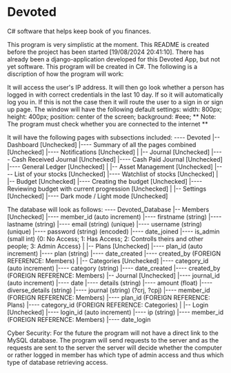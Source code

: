 # Devoted
C# software that helps keep book of you finances.

This program is very simplistic at the moment. 
This README is created before the project has been started [19/08/2024 20:41:10]. There has already been a django-application developed for this Devoted App, but not yet software. 
This program will be created in C#. 
The following is a discription of how the program will work:

It will access the user's IP address. It will then go look whether a person has logged in with correct credentials in the last 10 day. If so it will automatically log you in. If this is not the case then it will route the user to a sign in or sign up page. 
The window will have the following default settings:
width: 800px; height: 400px; position: center of the screen; background: #eee; 
** Note: The program must check whether you are connected to the internet **

It will have the following pages with subsections included: 
---- Devoted
  |-- Dashboard                                                  [Unchecked]
    |---- Summary of all the pages combined                      [Unchecked]
    |---- Notifications                                          [Unchecked]
  |
  |-- Journal                                                    [Unchecked]
    |---- Cash Received Journal                                  [Unchecked]
    |---- Cash Paid Journal                                      [Unchecked]
    |---- General Ledger                                         [Unchecked]
  |
  |-- Asset Management                                           [Unchecked]
    |---- List of your stocks                                    [Unchecked]
    |---- Watchlist of stocks                                    [Unchecked]
  |
  |-- Budget                                                     [Unchecked]
    |---- Creating the budget                                    [Unchecked]
    |---- Reviewing budget with current progression              [Unchecked]
  |
  |-- Settings                                                   [Unchecked]
    |---- Dark mode / Light mode                                 [Unchecked]
    
The database will look as follows:
---- Devoted_Database
  |-- Members                                                    [Unchecked]
    |---- member_id (auto increment)
    |---- firstname (string)
    |---- lastname  (string)
    |---- email     (string) (unique)
    |---- username  (string) (unique)
    |---- password  (string) (encoded)
    |---- date_joined
    |---- is_admin  (small int) 
        {0: No Access; 1: Has Access; 2: Controlls theirs and other people; 3: Admin Access}
  |
  |-- Plans                                                      [Unchecked]
    |---- plan_id        (auto increment)
    |---- plan           (string)
    |---- date_created
    |---- created_by     (FOREIGN REFERENCE: Members)
  |
  |-- Categories                                                 [Unchecked]
    |---- category_id    (auto increment)
    |---- category       (string)
    |---- date_created
    |---- created_by     (FOREIGN REFERENCE: Members)
  |-- Journal                                                    [Unchecked]
    |---- journal_id (auto increment)
    |---- date
    |---- details      (string)
    |---- amount       (float)
    |---- diverse_details (string)
    |---- journal      (string) (?crj, ?cpj)
    |---- member_id    (FOREIGN REFERENCE: Members)
    |---- plan_id      (FOREIGN REFERENCE: Plans)
    |---- category_id  (FOREIGN REFERENCE: Categories)
  |
  |-- Login                                                      [Unchecked]
    |---- login_id    (auto increment)
    |---- ip          (string)
    |---- member_id   (FOREIGN REFERENCE: Members)
    |---- date_login  

Cyber Security: 
For the future the program will not have a direct link to the MySQL database. The program will send requests to the server and as the requests are sent to the server the server will decide whether the computer or rather logged in member has which type of admin access and thus which type of database retrieving access. 



